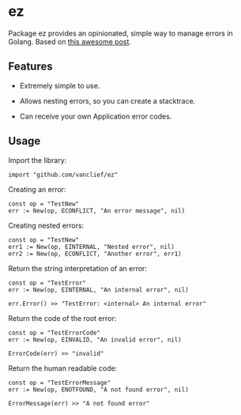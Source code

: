 # ez

Package ez provides an opinionated, simple way to manage errors in Golang. 
Based on [this awesome post](https://middlemost.com/failure-is-your-domain/).

## Features

* Extremely simple to use.

* Allows nesting errors, so you can create a stacktrace.

* Can receive your own Application error codes.


## Usage

Import the library:

`import "github.com/vanclief/ez"`

Creating an error:

```
const op = "TestNew"
err := New(op, ECONFLICT, "An error message", nil)
```

Creating nested errors:

```
const op = "TestNew"
err1 := New(op, EINTERNAL, "Nested error", nil)
err2 := New(op, ECONFLICT, "Another error", err1)
```

Return the string interpretation of an error:
```
const op = "TestError"
err := New(op, EINTERNAL, "An internal error", nil)

err.Error() >> "TestError: <internal> An internal error"
```

Return the code of the root error:
```
const op = "TestErrorCode"
err := New(op, EINVALID, "An invalid error", nil)

ErrorCode(err) >> "invalid"
```

Return the human readable code:
```
const op = "TestErrorMessage"
err := New(op, ENOTFOUND, "A not found error", nil)

ErrorMessage(err) >> "A not found error"
```